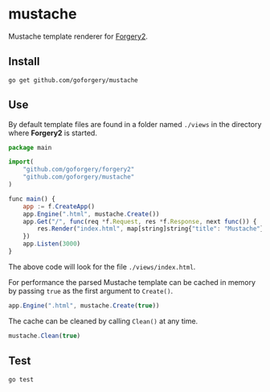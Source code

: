 # mustache

Mustache template renderer for [Forgery2](https://github.com/goforgery/forgery2).

## Install

    go get github.com/goforgery/mustache

## Use

By default template files are found in a folder named `./views` in the directory where __Forgery2__ is started.

```javascript
package main

import(
    "github.com/goforgery/forgery2"
    "github.com/goforgery/mustache"
)

func main() {
    app := f.CreateApp()
    app.Engine(".html", mustache.Create())
    app.Get("/", func(req *f.Request, res *f.Response, next func()) {
        res.Render("index.html", map[string]string{"title": "Mustache"})
    })
    app.Listen(3000)
}
```

The above code will look for the file `./views/index.html`.

For performance the parsed Mustache template can be cached in memory by passing `true` as the first argument to `Create()`. 

```javascript
app.Engine(".html", mustache.Create(true))
```

The cache can be cleaned by calling `Clean()` at any time.

```javascript
mustache.Clean(true)
```

## Test

    go test
